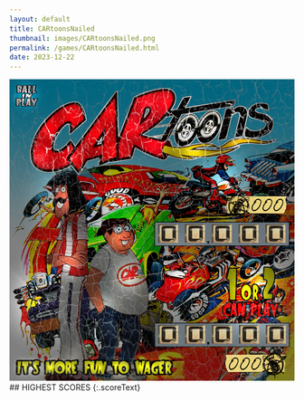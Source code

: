 ```yaml
---
layout: default
title: CARtoonsNailed
thumbnail: images/CARtoonsNailed.png
permalink: /games/CARtoonsNailed.html
date: 2023-12-22
---
```


<img src="../images/CARtoonsNailed.png" class="gameThumbnail img-fluid mx-auto align-middle">
## HIGHEST SCORES
{:.scoreText}

